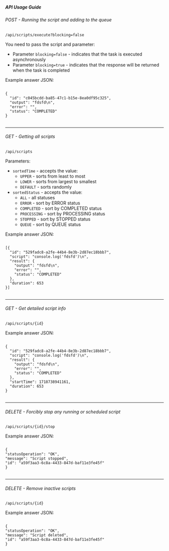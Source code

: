 <h5>API Usage Guide</h5>

<h6>POST - Running the script and adding to the queue</h6>
<p><code>/api/scripts/execute?blocking=false</code></p>
<p>You need to pass the script and parameter:</p>
<ul>
  <li>Parameter <code>blocking=false</code> - indicates that the task is executed asynchronously</li>
  <li>Parameter <code>blocking=true</code> - indicates that the response will be returned when the task is completed</li>
</ul>
<p>Example answer JSON:</p>
<pre>
<code>
{
  "id": "c045bcdd-ba85-47c1-b15e-8ea0df95c325",
  "output": "fdsfd\n",
  "error": "",
  "status": "COMPLETED"
}
</code>
</pre>

<hr>

<h6>GET - Getting all scripts</h6>
<p><code>/api/scripts</code></p>
<p>Parameters:</p>
<ul>
  <li><code>sortedTime</code> - accepts the value:
    <ul>
      <li><code>UPPER</code> - sorts from least to most</li>
      <li><code>LOWER</code> - sorts from largest to smallest</li>
      <li><code>DEFAULT</code> - sorts randomly</li>
    </ul>
  </li>
  <li><code>sortedStatus</code> - accepts the value:
    <ul>
      <li><code>ALL</code> - all statuses</li>
      <li><code>ERROR</code> - sort by ERROR status</li>
      <li><code>COMPLETED</code> - sort by COMPLETED status</li>
      <li><code>PROCESSING</code> - sort by PROCESSING status</li>
      <li><code>STOPPED</code> - sort by STOPPED status</li>
      <li><code>QUEUE</code> - sort by QUEUE status</li>
    </ul>
  </li>
</ul>
<p>Example answer JSON:</p>
<pre>
<code>
[{
  "id": "529fadc8-a2fe-44b4-8e3b-2d87ec18bbb7",
  "script": "console.log('fdsfd')\n",
  "result": {
    "output": "fdsfd\n",
    "error": "",
    "status": "COMPLETED"
  },
  "duration": 653
}]
</code>
</pre>

<hr>

<h6>GET - Get detailed script info</h6>
<p><code>/api/scripts/{id}</code></p>
<p>Example answer JSON:</p>
<pre>
<code>
{
  "id": "529fadc8-a2fe-44b4-8e3b-2d87ec18bbb7",
  "script": "console.log('fdsfd')\n",
  "result": {
    "output": "fdsfd\n",
    "error": "",
    "status": "COMPLETED"
  },
  "startTime": 1718738941161,
  "duration": 653
}
</code>
</pre>

<hr>

<h6>DELETE - Forcibly stop any running or scheduled script</h6>
<p><code>/api/scripts/{id}/stop</code></p>
<p>Example answer JSON:</p>
<pre>
<code>
{
"statusOperation": "OK",
"message": "Script stopped",
"id": "a59f3aa3-6c8a-4433-847d-baf11e3fe45f"
}
</code>
</pre>

<hr>

<h6>DELETE - Remove inactive scripts</h6>
<p><code>/api/scripts/{id}</code></p>
<p>Example answer JSON:</p>
<pre>
<code>
{
"statusOperation": "OK",
"message": "Script deleted",
"id": "a59f3aa3-6c8a-4433-847d-baf11e3fe45f"
}
</code>
</pre>

